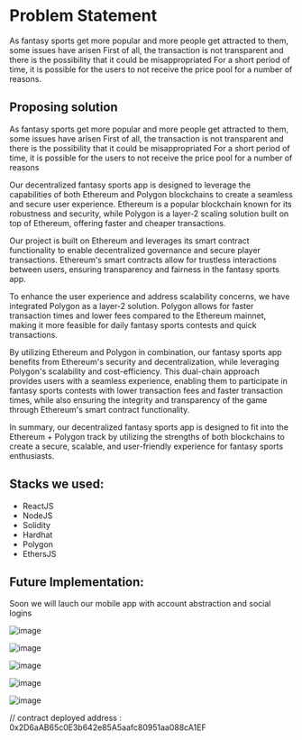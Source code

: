 # Problem Statement

As fantasy sports get more popular and more people get attracted to them, some issues have arisen
First of all, the transaction is not transparent and there is the possibility that it could be misappropriated
For a short period of time, it is possible for the users to not receive the price pool for a number of reasons.

## Proposing solution

As fantasy sports get more popular and more people get attracted to them, some issues have arisen
First of all, the transaction is not transparent and there is the possibility that it could be misappropriated
For a short period of time, it is possible for the users to not receive the price pool for a number of reasons

Our decentralized fantasy sports app is designed to leverage the capabilities of both Ethereum and Polygon blockchains to create a seamless and secure user experience. Ethereum is a popular blockchain known for its robustness and security, while Polygon is a layer-2 scaling solution built on top of Ethereum, offering faster and cheaper transactions.

Our project is built on Ethereum and leverages its smart contract functionality to enable decentralized governance and secure player transactions. Ethereum's smart contracts allow for trustless interactions between users, ensuring transparency and fairness in the fantasy sports app.

To enhance the user experience and address scalability concerns, we have integrated Polygon as a layer-2 solution. Polygon allows for faster transaction times and lower fees compared to the Ethereum mainnet, making it more feasible for daily fantasy sports contests and quick transactions.

By utilizing Ethereum and Polygon in combination, our fantasy sports app benefits from Ethereum's security and decentralization, while leveraging Polygon's scalability and cost-efficiency. This dual-chain approach provides users with a seamless experience, enabling them to participate in fantasy sports contests with lower transaction fees and faster transaction times, while also ensuring the integrity and transparency of the game through Ethereum's smart contract functionality.

In summary, our decentralized fantasy sports app is designed to fit into the Ethereum + Polygon track by utilizing the strengths of both blockchains to create a secure, scalable, and user-friendly experience for fantasy sports enthusiasts.

## Stacks we used:

<ul>
<li>ReactJS</li>
<li>NodeJS</li>
<li>Solidity</li>
<li>Hardhat</li>
<li>Polygon </li>
<li>EthersJS</li>
</ul>

## Future Implementation:

Soon we will lauch our mobile app with account abstraction and social logins

![image](https://user-images.githubusercontent.com/67679146/232280697-ec5c9f1b-63c1-4b12-80a5-a2c0ea3a38d8.png)

![image](https://user-images.githubusercontent.com/67679146/232280941-fc8263de-e7a4-4073-86f8-42befbffddb3.png)

![image](https://user-images.githubusercontent.com/67679146/232280954-ab71c900-5efa-475b-85bd-6b8b28d07366.png)

![image](https://user-images.githubusercontent.com/67679146/232280961-ea692cce-4d0b-48b8-9b1a-8042264f85f0.png)

![image](https://user-images.githubusercontent.com/67679146/232280974-b758c521-f13c-40f2-8079-61dfad15c163.png)



// contract deployed address : 0x2D6aAB65c0E3b642e85A5aafc80951aa088cA1EF
